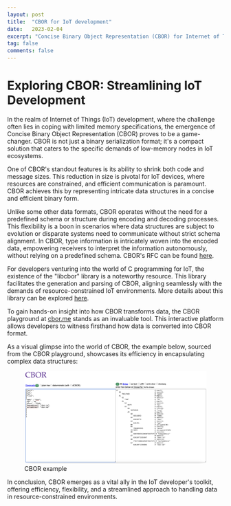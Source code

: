 ```yaml
---
layout: post
title:  "CBOR for IoT development"
date:   2023-02-04
excerpt: "Concise Binary Object Representation (CBOR) for Internet of Things (IoT) development"
tag: false 
comments: false
---
```


# Exploring CBOR: Streamlining IoT Development

In the realm of Internet of Things (IoT) development, where the challenge often lies in coping with limited memory specifications, the emergence of Concise Binary Object Representation (CBOR) proves to be a game-changer. CBOR is not just a binary serialization format; it's a compact solution that caters to the specific demands of low-memory nodes in IoT ecosystems.

One of CBOR's standout features is its ability to shrink both code and message sizes. This reduction in size is pivotal for IoT devices, where resources are constrained, and efficient communication is paramount. CBOR achieves this by representing intricate data structures in a concise and efficient binary form.

Unlike some other data formats, CBOR operates without the need for a predefined schema or structure during encoding and decoding processes. This flexibility is a boon in scenarios where data structures are subject to evolution or disparate systems need to communicate without strict schema alignment. In CBOR, type information is intricately woven into the encoded data, empowering receivers to interpret the information autonomously, without relying on a predefined schema. CBOR's RFC can be found [here](https://datatracker.ietf.org/doc/html/rfc7049).

For developers venturing into the world of C programming for IoT, the existence of the "libcbor" library is a noteworthy resource. This library facilitates the generation and parsing of CBOR, aligning seamlessly with the demands of resource-constrained IoT environments. More details about this library can be explored [here](https://libcbor.readthedocs.io/en/v0.6.0/index.html).

To gain hands-on insight into how CBOR transforms data, the CBOR playground at [cbor.me](https://cbor.me/) stands as an invaluable tool. This interactive platform allows developers to witness firsthand how data is converted into CBOR format.

As a visual glimpse into the world of CBOR, the example below, sourced from the CBOR playground, showcases its efficiency in encapsulating complex data structures:

<figure>
	<img src="/assets/img/CBOR-example.png">
	<figcaption> CBOR example </figcaption>
</figure>

In conclusion, CBOR emerges as a vital ally in the IoT developer's toolkit, offering efficiency, flexibility, and a streamlined approach to handling data in resource-constrained environments.




